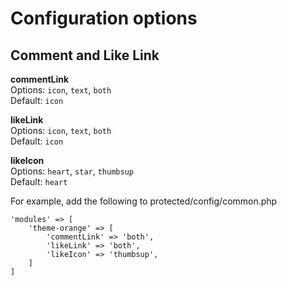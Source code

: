 # Configuration options
## Comment and Like Link
**commentLink**  
Options: `icon`, `text`, `both`  
Default: `icon`

**likeLink**  
Options: `icon`, `text`, `both`  
Default: `icon`

**likeIcon**  
Options: `heart`, `star`, `thumbsup`  
Default: `heart`



For example, add the following to protected/config/common.php

    'modules' => [
		'theme-orange' => [
			'commentLink' => 'both',
			'likeLink' => 'both',
			'likeIcon' => 'thumbsup',
		]
    ]
